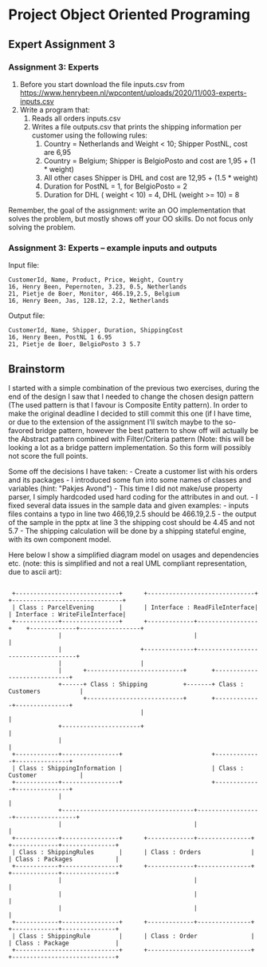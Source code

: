 # Project Object Oriented Programing
## Expert Assignment 3
### Assignment 3: Experts
1. Before you start download the file inputs.csv from https://www.henrybeen.nl/wpcontent/uploads/2020/11/003-experts-inputs.csv
2. Write a program that:
    1. Reads all orders inputs.csv
    2. Writes a file outputs.csv that prints the shipping information per customer using the following rules:
        1. Country = Netherlands and Weight < 10; Shipper PostNL, cost are 6,95
        2. Country = Belgium; Shipper is BelgioPosto and cost are 1,95 + (1 * weight)
        3. All other cases Shipper is DHL and cost are 12,95 + (1.5 * weight)
        4. Duration for PostNL = 1, for BelgioPosto = 2
        5. Duration for DHL ( weight < 10) = 4, DHL (weight >= 10) = 8
    
Remember, the goal of the assignment: write an OO implementation that solves the problem,
 but mostly shows off your OO skills. Do not focus only solving the problem.

### Assignment 3: Experts – example inputs and outputs
Input file:
```
CustomerId, Name, Product, Price, Weight, Country
16, Henry Been, Pepernoten, 3.23, 0.5, Netherlands
21, Pietje de Boer, Monitor, 466.19,2.5, Belgium
16, Henry Been, Jas, 128.12, 2.2, Netherlands
```

Output file:
```
CustomerId, Name, Shipper, Duration, ShippingCost
16, Henry Been, PostNL 1 6.95
21, Pietje de Boer, BelgioPosto 3 5.7
```

## Brainstorm
I started with a simple combination of the previous two exercises, 
during the end of the design I saw that I needed to change the chosen design pattern (The used pattern is that I favour
 is Composite Entity pattern).
In order to make the original deadline I decided to still commit this one (if I have time, or due to the extension of
the assignment I'll switch maybe to the so-favored bridge pattern, however the best pattern to show off will actually 
be the Abstract pattern combined with Filter/Criteria pattern 
(Note: this will be looking a lot as a bridge pattern implementation. So this form will possibly not score the full
points.

Some off the decisions I have taken:
    - Create a customer list with his orders and its packages
    - I introduced some fun into some names of classes and variables (hint: "Pakjes Avond")
    - This time I did not make/use property parser, I simply hardcoded used hard coding for the attributes in and out.
    - I fixed several data issues in the sample data and given examples:
            - inputs files contains a typo in line two 466,19,2.5 should be 466.19,2.5
            - the output of the sample in the pptx at line 3 the shipping cost should be 4.45 and not 5.7
    - The shipping calculation will be done by a shipping stateful engine, with its own component model.

 Here below I show a simplified diagram model on usages and dependencies etc. 
 (note: this is simplified and not a real UML compliant representation, due to ascii art):
```

 +-----------------------------+      +------------------------------+     +-------------------------------+
 | Class : ParcelEvening       |      | Interface : ReadFileInterface|     | Interface : WriteFileInterface|
 +------------+----------------+      +-------------+-----------------+    +-------------+-----------------+
              |                                     |                                    |
              |                      +--------------+------------------------------------+
              |                      |
              |      +---------------------------+       +-----------------------------+
              +------+ Class : Shipping          +-------+ Class : Customers           |
                     +---------------------------+       +-------------+---------------+
                                     |                                 |
              +----------------------+                                 |
              |                                                        |
 +------------+----------------+                         +-------------+---------------+
 | Class : ShippingInformation |                         | Class : Customer            |
 +------------+----------------+                         +-------------+---------------+
              |                                                        |
              +-------------------------------------+------------------+-----------------+
              |                                     |                                    |
 +------------+----------------+      +-------------+---------------+      +-------------+---------------+
 | Class : ShippingRules       |      | Class : Orders              |      | Class : Packages            |
 +------------+----------------+      +-------------+---------------+      +-------------+---------------+
              |                                     |                                    |
              |                                     |                                    |
              |                                     |                                    |
 +------------+----------------+      +-------------+---------------+      +-------------+---------------+
 | Class : ShippingRule        |      | Class : Order               |      | Class : Package             |
 +-----------------------------+      +-----------------------------+      +-----------------------------+


```